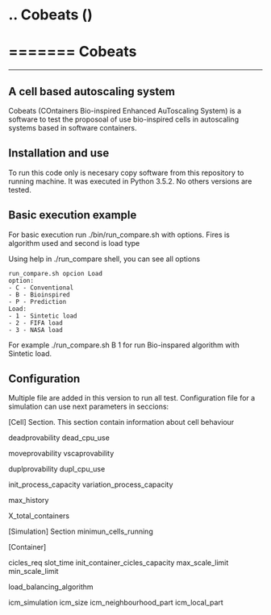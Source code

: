 .. Cobeats ()
=====================================
=======
Cobeats
=======
-------------------------------
A cell based autoscaling system
-------------------------------


Cobeats (COntainers Bio-inspired Enhanced AuToscaling System) is a software to test the proposoal of use bio-inspired cells in autoscaling systems based in software containers. 

Installation and use
--------------------

To run this code only is necesary copy software from this repository to running machine. It was executed in Python 3.5.2. No others versions are tested.



Basic execution example
-----------------------

For basic execution run ./bin/run_compare.sh with options. Fires is algorithm used and second is load type

Using help in ./run_compare shell, you can see all options
```
run_compare.sh opcion Load
option: 
- C - Conventional
- B - Bioinspired
- P - Prediction
Load: 
- 1 - Sintetic load
- 2 - FIFA load
- 3 - NASA load
```

For example ./run_compare.sh B 1   for run Bio-inspared algorithm with Sintetic load.



Configuration
-------------
Multiple file are added in this version to run all test. Configuration file for a simulation can use next parameters in seccions:

[Cell] Section. This section contain information about cell behaviour

deadprovability
dead_cpu_use

moveprovability
vscaprovability

duplprovability
dupl_cpu_use

init_process_capacity
variation_process_capacity

max_history

X_total_containers




[Simulation] Section
minimun_cells_running


[Container]

cicles_req
slot_time
init_container_cicles_capacity
max_scale_limit
min_scale_limit

load_balancing_algorithm

icm_simulation
icm_size
icm_neighbourhood_part
icm_local_part












